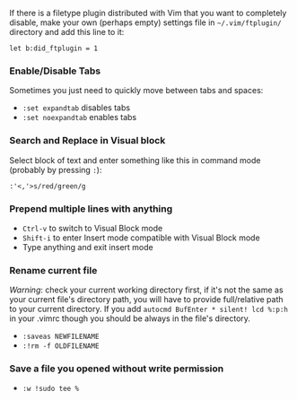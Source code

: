 If there is a filetype plugin distributed with Vim that you want to completely disable, make your own (perhaps empty) settings file in `~/.vim/ftplugin/` directory and add this line to it:
```
let b:did_ftplugin = 1
```

### Enable/Disable Tabs

Sometimes you just need to quickly move between tabs and spaces:

- `:set expandtab` disables tabs
- `:set noexpandtab` enables tabs

### Search and Replace in Visual block

Select block of text and enter something like this in command mode (probably by pressing `:`):

```
:'<,'>s/red/green/g
```

### Prepend multiple lines with anything

- `Ctrl-v` to switch to Visual Block mode
- `Shift-i` to enter Insert mode compatible with Visual Block mode
- Type anything and exit insert mode

### Rename current file

*Warning*: check your current working directory first, if it's not the same as your current file's directory path, you will have to provide full/relative path to your current directory. If you add `autocmd BufEnter * silent! lcd %:p:h` in your .vimrc though you should be always in the file's directory.

- `:saveas NEWFILENAME`
- `:!rm -f OLDFILENAME`

### Save a file you opened without write permission

- `:w !sudo tee %`